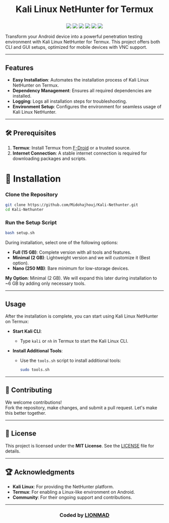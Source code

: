 # <p align="center">Kali Linux NetHunter for Termux</p>

<p align="center">
  <img src="https://img.shields.io/badge/Platform-Termux-a80505?style=flat-square">
  <img src="https://img.shields.io/badge/License-MIT-a80505?style=flat-square">
  <img src="https://img.shields.io/badge/Open%20Source-Yes-a80505?style=flat-square">
  <img src="https://img.shields.io/github/repo-size/Midohajhouj/Kali-Nethunter?label=Size&color=a80505">
  <img src="https://img.shields.io/github/stars/Midohajhouj/Kali-Nethunter?style=flat&label=Stars&color=a80505">
  <img src="https://img.shields.io/github/languages/top/Midohajhouj/Kali-Nethunter?color=a80505">
</p>

Transform your Android device into a powerful penetration testing environment with Kali Linux NetHunter for Termux. This project offers both CLI and GUI setups, optimized for mobile devices with VNC support.

---

## Features

- **Easy Installation**: Automates the installation process of Kali Linux NetHunter on Termux.
- **Dependency Management**: Ensures all required dependencies are installed.
- **Logging**: Logs all installation steps for troubleshooting.
- **Environment Setup**: Configures the environment for seamless usage of Kali Linux NetHunter.

---

## 🛠 Prerequisites

1. **Termux**: Install Termux from [F-Droid](https://f-droid.org) or a trusted source.
2. **Internet Connection**: A stable internet connection is required for downloading packages and scripts.
# 🚀 Installation

### Clone the Repository
```bash
git clone https://github.com/Midohajhouj/Kali-Nethunter.git
cd Kali-Nethunter
```

### Run the Setup Script
```bash
bash setup.sh
```
During installation, select one of the following options:
- **Full (15 GB)**: Complete version with all tools and features.
- **Minimal (2 GB)**: Lightweight version and we will customize it (Best option).  
- **Nano (250 MB)**: Bare minimum for low-storage devices.

**My Option**: Minimal (2 GB). We will expand this later during installation to ~6 GB by adding only necessary tools.

---

## Usage

After the installation is complete, you can start using Kali Linux NetHunter on Termux:

- **Start Kali CLI**:
  - Type `kali` or `nh` in Termux to start the Kali Linux CLI.
  
- **Install Additional Tools**:
  - Use the `tools.sh` script to install additional tools:
    ```bash
    sudo tools.sh
    ```
 ---


## 🤝 Contributing

We welcome contributions!  
Fork the repository, make changes, and submit a pull request. Let's make this better together.

---

## 📜 License

This project is licensed under the **MIT License**. See the [LICENSE](LICENSE) file for details.

---

## 🏆 Acknowledgments

- **Kali Linux**: For providing the NetHunter platform.
- **Termux**: For enabling a Linux-like environment on Android.
- **Community**: For their ongoing support and contributions.

---

### **<p align="center"> Coded by <a href="https://github.com/Midohajhouj">LIONMAD</a> </p>**
